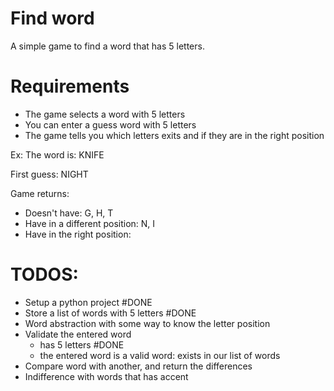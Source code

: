 # Find word
A simple game to find a word that has 5 letters.

# Requirements
- The game selects a word with 5 letters
- You can enter a guess word with 5 letters
- The game tells you which letters exits and if they are in the right position

Ex:
The word is: KNIFE

First guess: NIGHT

Game returns:
  - Doesn't have: G, H, T
  - Have in a different position: N, I
  - Have in the right position:


# TODOS:
- Setup a python project #DONE
- Store a list of words with 5 letters #DONE
- Word abstraction with some way to know the letter position
- Validate the entered word
  - has 5 letters #DONE
  - the entered word is a valid word: exists in our list of words
- Compare word with another, and return the differences 
- Indifference with words that has accent
